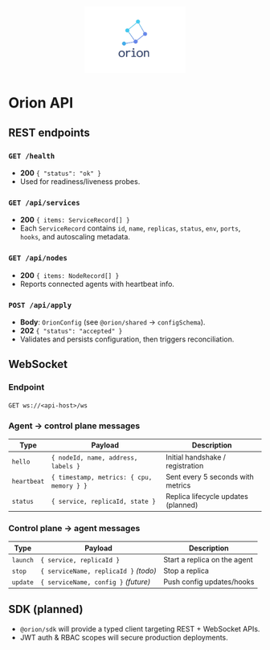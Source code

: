 <p align="center">
  <img src="../assets/Orion-logo_nobg.png" alt="Orion logo" width="200" />
</p>

# Orion API

## REST endpoints

### `GET /health`
- **200** `{ "status": "ok" }`
- Used for readiness/liveness probes.

### `GET /api/services`
- **200** `{ items: ServiceRecord[] }`
- Each `ServiceRecord` contains `id`, `name`, `replicas`, `status`, `env`, `ports`, `hooks`, and autoscaling metadata.

### `GET /api/nodes`
- **200** `{ items: NodeRecord[] }`
- Reports connected agents with heartbeat info.

### `POST /api/apply`
- **Body**: `OrionConfig` (see `@orion/shared` → `configSchema`).
- **202** `{ "status": "accepted" }`
- Validates and persists configuration, then triggers reconciliation.

## WebSocket

### Endpoint
`GET ws://<api-host>/ws`

### Agent → control plane messages

| Type        | Payload                                      | Description                               |
|-------------|----------------------------------------------|-------------------------------------------|
| `hello`     | `{ nodeId, name, address, labels }`          | Initial handshake / registration          |
| `heartbeat` | `{ timestamp, metrics: { cpu, memory } }`    | Sent every 5 seconds with metrics         |
| `status`    | `{ service, replicaId, state }`              | Replica lifecycle updates (planned)       |

### Control plane → agent messages

| Type     | Payload                               | Description                   |
|----------|---------------------------------------|-------------------------------|
| `launch` | `{ service, replicaId }`               | Start a replica on the agent  |
| `stop`   | `{ serviceName, replicaId }` *(todo)* | Stop a replica                |
| `update` | `{ serviceName, config }` *(future)*  | Push config updates/hooks     |

## SDK (planned)

- `@orion/sdk` will provide a typed client targeting REST + WebSocket APIs.
- JWT auth & RBAC scopes will secure production deployments.
